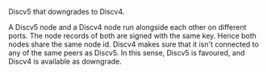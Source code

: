 Discv5 that downgrades to Discv4.

A Discv5 node and a Discv4 node run alongside each other on different ports. The node
records of both are signed with the same key. Hence both nodes share the same node id.
Discv4 makes sure that it isn't connected to any of the same peers as Discv5. In this
sense, Discv5 is favoured, and Discv4 is available as downgrade.